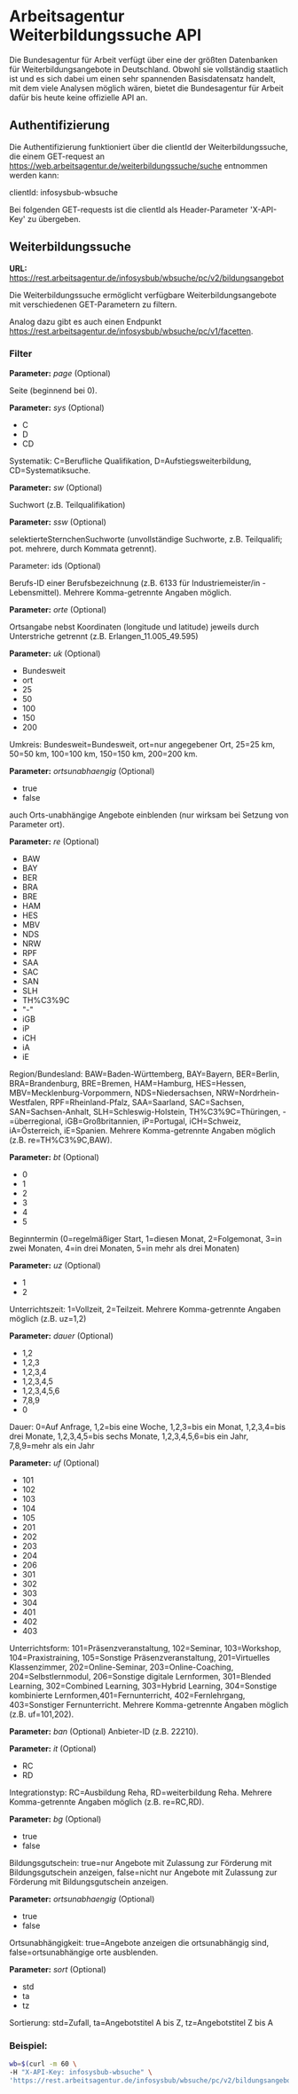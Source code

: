 # Arbeitsagentur Weiterbildungssuche API 
Die Bundesagentur für Arbeit verfügt über eine der größten Datenbanken für Weiterbildungsangebote in Deutschland. Obwohl sie vollständig staatlich ist und es sich dabei um einen sehr spannenden Basisdatensatz handelt, mit dem viele Analysen möglich wären, bietet die Bundesagentur für Arbeit dafür bis heute keine offizielle API an.


## Authentifizierung
Die Authentifizierung funktioniert über die clientId der Weiterbildungssuche, die einem GET-request an https://web.arbeitsagentur.de/weiterbildungssuche/suche entnommen werden kann:

clientId: infosysbub-wbsuche

Bei folgenden GET-requests ist die clientId als Header-Parameter 'X-API-Key' zu übergeben.

## Weiterbildungssuche

**URL:** https://rest.arbeitsagentur.de/infosysbub/wbsuche/pc/v2/bildungsangebot


Die Weiterbildungssuche ermöglicht verfügbare Weiterbildungsangebote mit verschiedenen GET-Parametern zu filtern.

Analog dazu gibt es auch einen Endpunkt https://rest.arbeitsagentur.de/infosysbub/wbsuche/pc/v1/facetten.

### Filter


**Parameter:** *page* (Optional)

Seite (beginnend bei 0).


**Parameter:** *sys*  (Optional)
- C
- D
- CD

Systematik: C=Berufliche Qualifikation, D=Aufstiegsweiterbildung, CD=Systematiksuche.


**Parameter:** *sw*  (Optional)

Suchwort (z.B. Teilqualifikation)


**Parameter:** *ssw*  (Optional)

selektierteSternchenSuchworte (unvollständige Suchworte, z.B. Teilqualifi; pot. mehrere, durch Kommata getrennt).


Parameter: ids (Optional)

Berufs-ID einer Berufsbezeichnung (z.B. 6133 für Industriemeister/in - Lebensmittel). Mehrere Komma-getrennte Angaben möglich.


**Parameter:** *orte*  (Optional)

Ortsangabe nebst Koordinaten (longitude und latitude) jeweils durch Unterstriche getrennt (z.B. Erlangen_11.005_49.595)


**Parameter:** *uk* (Optional)
- Bundesweit
- ort
- 25
- 50
- 100
- 150
- 200

Umkreis:  Bundesweit=Bundesweit, ort=nur angegebener Ort, 25=25 km, 50=50 km, 100=100 km, 150=150 km, 200=200 km.


**Parameter:** *ortsunabhaengig* (Optional)
- true
- false

auch Orts-unabhängige Angebote einblenden (nur wirksam bei Setzung von Parameter ort).


**Parameter:** *re*  (Optional)
- BAW
- BAY
- BER
- BRA
- BRE
- HAM
- HES
- MBV
- NDS
- NRW
- RPF
- SAA
- SAC
- SAN
- SLH
- TH%C3%9C
- "-"
- iGB
- iP
- iCH
- iA
- iE


Region/Bundesland: BAW=Baden-Württemberg, BAY=Bayern, BER=Berlin, BRA=Brandenburg, BRE=Bremen, HAM=Hamburg, HES=Hessen, MBV=Mecklenburg-Vorpommern, NDS=Niedersachsen, NRW=Nordrhein-Westfalen, RPF=Rheinland-Pfalz, SAA=Saarland, SAC=Sachsen, SAN=Sachsen-Anhalt, SLH=Schleswig-Holstein, TH%C3%9C=Thüringen, -=überregional, iGB=Großbritannien, iP=Portugal, iCH=Schweiz, iA=Österreich, iE=Spanien. Mehrere Komma-getrennte Angaben möglich (z.B. re=TH%C3%9C,BAW).

**Parameter:** *bt* (Optional)
- 0
- 1
- 2
- 3
- 4
- 5

Beginntermin (0=regelmäßiger Start, 1=diesen Monat, 2=Folgemonat, 3=in zwei Monaten, 4=in drei Monaten, 5=in mehr als drei Monaten)

**Parameter:** *uz* (Optional)
- 1
- 2

Unterrichtszeit: 1=Vollzeit, 2=Teilzeit. Mehrere Komma-getrennte Angaben möglich (z.B. uz=1,2)


**Parameter:** *dauer* (Optional)
- 1,2
- 1,2,3
- 1,2,3,4
- 1,2,3,4,5
- 1,2,3,4,5,6
- 7,8,9
- 0

Dauer: 0=Auf Anfrage, 1,2=bis eine Woche, 1,2,3=bis ein Monat, 1,2,3,4=bis drei Monate, 1,2,3,4,5=bis sechs Monate, 1,2,3,4,5,6=bis ein Jahr, 7,8,9=mehr als ein Jahr


**Parameter:** *uf* (Optional)
- 101
- 102
- 103
- 104
- 105
- 201
- 202
- 203
- 204
- 206
- 301
- 302
- 303
- 304
- 401
- 402
- 403

Unterrichtsform: 101=Präsenzveranstaltung, 102=Seminar, 103=Workshop, 104=Praxistraining, 105=Sonstige Präsenzveranstaltung, 201=Virtuelles Klassenzimmer, 202=Online-Seminar, 203=Online-Coaching, 204=Selbstlernmodul, 206=Sonstige digitale Lernformen, 301=Blended Learning, 302=Combined Learning, 303=Hybrid Learning, 304=Sonstige kombinierte Lernformen,401=Fernunterricht, 402=Fernlehrgang, 403=Sonstiger Fernunterricht. Mehrere Komma-getrennte Angaben möglich (z.B. uf=101,202).


**Parameter:** *ban* (Optional)
Anbieter-ID (z.B. 22210). 


**Parameter:** *it* (Optional)
- RC
- RD

Integrationstyp: RC=Ausbildung Reha, RD=weiterbildung Reha. Mehrere Komma-getrennte Angaben möglich (z.B. re=RC,RD).


**Parameter:** *bg* (Optional)
- true
- false

Bildungsgutschein: true=nur Angebote mit Zulassung zur Förderung mit Bildungsgutschein anzeigen, false=nicht nur Angebote mit Zulassung zur Förderung mit Bildungsgutschein anzeigen.

**Parameter:** *ortsunabhaengig* (Optional)
- true
- false

Ortsunabhängigkeit: true=Angebote anzeigen die ortsunabhängig sind, false=ortsunabhängige orte ausblenden.

**Parameter:** *sort* (Optional)
- std
- ta
- tz

Sortierung: std=Zufall,  ta=Angebotstitel A bis Z,  tz=Angebotstitel Z bis A

### Beispiel:

```bash
wb=$(curl -m 60 \
-H "X-API-Key: infosysbub-wbsuche" \
'https://rest.arbeitsagentur.de/infosysbub/wbsuche/pc/v2/bildungsangebot?orte=Erlangen_11.005_49.595&uk=Bundesweit&bg=false&page=0')
```
